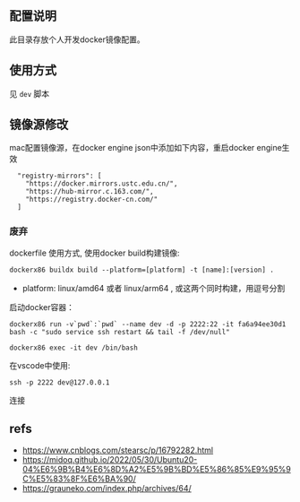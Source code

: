 ## 配置说明

此目录存放个人开发docker镜像配置。

## 使用方式

见 `dev` 脚本

## 镜像源修改

mac配置镜像源，在docker engine json中添加如下内容，重启docker engine生效
```
  "registry-mirrors": [
    "https://docker.mirrors.ustc.edu.cn/",
    "https://hub-mirror.c.163.com/",
    "https://registry.docker-cn.com/"
  ]
```


### 废弃
dockerfile 使用方式, 使用docker build构建镜像:

```dockerfile
dockerx86 buildx build --platform=[platform] -t [name]:[version] .
```
- platform: linux/amd64 或者 linux/arm64 , 或这两个同时构建，用逗号分割

启动docker容器：

```shell
dockerx86 run -v`pwd`:`pwd` --name dev -d -p 2222:22 -it fa6a94ee30d1 bash -c "sudo service ssh restart && tail -f /dev/null"

dockerx86 exec -it dev /bin/bash
```

在vscode中使用: 
```
ssh -p 2222 dev@127.0.0.1
```
连接



## refs

- https://www.cnblogs.com/stearsc/p/16792282.html
- https://midoq.github.io/2022/05/30/Ubuntu20-04%E6%9B%B4%E6%8D%A2%E5%9B%BD%E5%86%85%E9%95%9C%E5%83%8F%E6%BA%90/
- https://grauneko.com/index.php/archives/64/

